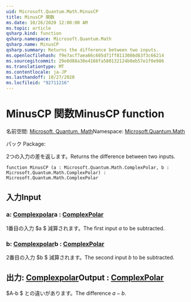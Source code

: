 ```yaml
---
uid: Microsoft.Quantum.Math.MinusCP
title: MinusCP 関数
ms.date: 10/26/2020 12:00:00 AM
ms.topic: article
qsharp.kind: function
qsharp.namespace: Microsoft.Quantum.Math
qsharp.name: MinusCP
qsharp.summary: Returns the difference between two inputs.
ms.openlocfilehash: f9e7acf7aea66c605d71ff8113086d63f3c66214
ms.sourcegitcommit: 29e0d88a30e4166fa580132124b0eb57e1f0e986
ms.translationtype: MT
ms.contentlocale: ja-JP
ms.lasthandoff: 10/27/2020
ms.locfileid: "92711216"
---
```

# <a name="minuscp-function"></a><span data-ttu-id="d9653-102">MinusCP 関数</span><span class="sxs-lookup"><span data-stu-id="d9653-102">MinusCP function</span></span>

<span data-ttu-id="d9653-103">名前空間: [Microsoft. Quantum. Math](xref:Microsoft.Quantum.Math)</span><span class="sxs-lookup"><span data-stu-id="d9653-103">Namespace: [Microsoft.Quantum.Math](xref:Microsoft.Quantum.Math)</span></span>

<span data-ttu-id="d9653-104">パック [](https://nuget.org/packages/)</span><span class="sxs-lookup"><span data-stu-id="d9653-104">Package: [](https://nuget.org/packages/)</span></span>


<span data-ttu-id="d9653-105">2つの入力の差を返します。</span><span class="sxs-lookup"><span data-stu-id="d9653-105">Returns the difference between two inputs.</span></span>

```qsharp
function MinusCP (a : Microsoft.Quantum.Math.ComplexPolar, b : Microsoft.Quantum.Math.ComplexPolar) : Microsoft.Quantum.Math.ComplexPolar
```


## <a name="input"></a><span data-ttu-id="d9653-106">入力</span><span class="sxs-lookup"><span data-stu-id="d9653-106">Input</span></span>

### <a name="a--complexpolar"></a><span data-ttu-id="d9653-107">a: [Complexpolar](xref:Microsoft.Quantum.Math.ComplexPolar)</span><span class="sxs-lookup"><span data-stu-id="d9653-107">a : [ComplexPolar](xref:Microsoft.Quantum.Math.ComplexPolar)</span></span>

<span data-ttu-id="d9653-108">1番目の入力 $a $ 減算されます。</span><span class="sxs-lookup"><span data-stu-id="d9653-108">The first input $a$ to be subtracted.</span></span>


### <a name="b--complexpolar"></a><span data-ttu-id="d9653-109">b: [Complexpolar](xref:Microsoft.Quantum.Math.ComplexPolar)</span><span class="sxs-lookup"><span data-stu-id="d9653-109">b : [ComplexPolar](xref:Microsoft.Quantum.Math.ComplexPolar)</span></span>

<span data-ttu-id="d9653-110">2番目の入力 $b $ 減算されます。</span><span class="sxs-lookup"><span data-stu-id="d9653-110">The second input $b$ to be subtracted.</span></span>



## <a name="output--complexpolar"></a><span data-ttu-id="d9653-111">出力: [Complexpolar](xref:Microsoft.Quantum.Math.ComplexPolar)</span><span class="sxs-lookup"><span data-stu-id="d9653-111">Output : [ComplexPolar](xref:Microsoft.Quantum.Math.ComplexPolar)</span></span>

<span data-ttu-id="d9653-112">$A-b $ との違いがあります。</span><span class="sxs-lookup"><span data-stu-id="d9653-112">The difference $a - b$.</span></span>